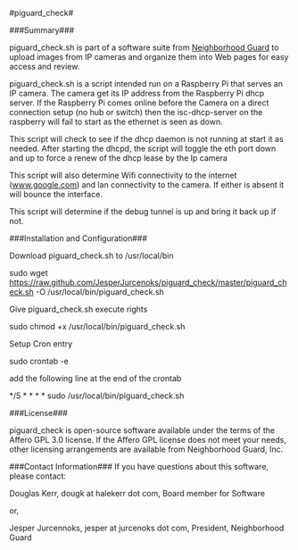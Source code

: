 #piguard_check#

###Summary###

piguard_check.sh is part of a software suite from [Neighborhood Guard](http://neighborhoodguard.org) to upload images from IP cameras and organize them into Web pages for easy access and review.

piguard_check.sh is a script intended run on a Raspberry Pi that serves an IP camera.  The camera get its IP address from the Raspberry Pi dhcp server.  If the Raspberry Pi comes online before the Camera on a direct connection setup (no hub or switch) then the isc-dhcp-server on the raspberry will fail to start as the ethernet is seen as down.

This script will check to see if the dhcp daemon is not running at start it as needed. After starting the dhcpd, the script will toggle the eth port down and up to force a renew of the dhcp lease by the Ip camera

This script will also determine Wifi connectivity to the internet (www.google.com) and lan connectivity to the camera. If either is absent it will bounce the interface.

This script will determine if the debug tunnel is up and bring it back up if not.

###Installation and Configuration###

Download piguard_check.sh to /usr/local/bin

sudo wget https://raw.github.com/JesperJurcenoks/piguard_check/master/piguard_check.sh -O /usr/local/bin/piguard_check.sh

Give piguard_check.sh execute rights 

sudo chmod +x /usr/local/bin/piguard_check.sh

Setup Cron entry

sudo crontab -e 

add the following line at the end of the crontab

*/5 * * * * sudo /usr/local/bin/piguard_check.sh


###License###

piguard_check is open-source software available under the terms of the Affero GPL 3.0 license.  If the Affero GPL license does not meet your needs, other licensing arrangements are available from Neighborhood Guard, Inc.

###Contact Information###
If you have questions about this software, please contact:

Douglas Kerr, dougk at halekerr dot com, Board member for Software

or, 

Jesper Jurcennoks, jesper at jurcenoks dot com, President, Neighborhood Guard
